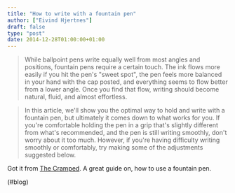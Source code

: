 ```yaml
---
title: "How to write with a fountain pen"
author: ["Eivind Hjertnes"]
draft: false
type: "post"
date: 2014-12-28T01:00:00+01:00
---
```


> While ballpoint pens write equally well from most angles and
> positions, fountain pens require a certain touch. The ink flows more
> easily if you hit the pen's "sweet spot", the pen feels more balanced
> in your hand with the cap posted, and everything seems to flow better
> from a lower angle. Once you find that flow, writing should become
> natural, fluid, and almost effortless.

<!--quoteend-->

> In this article, we'll show you the optimal way to hold and write with
> a fountain pen, but ultimately it comes down to what works for you. If
> you're comfortable holding the pen in a grip that's slightly different
> from what's recommended, and the pen is still writing smoothly, don't
> worry about it too much. However, if you're having difficulty writing
> smoothly or comfortably, try making some of the adjustments suggested
> below.

Got it from
[The
Cramped](http://www.thecramped.com/how-to-write-with-a-fountain-pen-jetpens-com/). A great guide on, how to use a fountain pen.

(#blog)
